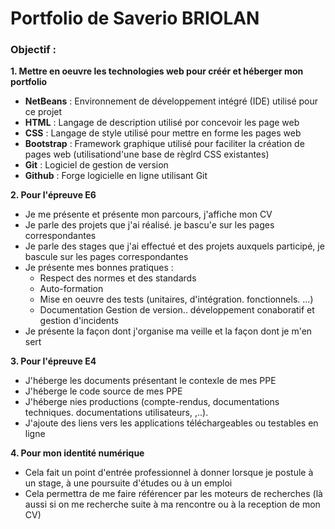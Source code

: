 # Portfolio de Saverio **BRIOLAN**
### **Objectif :**
**1. Mettre en oeuvre les technologies web pour créér et héberger mon portfolio**
- **NetBeans** : Environnement de développement intégré (IDE) utilisé pour ce projet
- **HTML** : Langage de description utilisé por concevoir les page web
- **CSS** : Langage de style utilisé pour mettre en forme les pages web
- **Bootstrap** : Framework graphique utilisé pour faciliter la création de pages web (utilisationd'une base de règlrd CSS existantes)
- **Git** : Logiciel de gestion de version
- **Github** : Forge logicielle en ligne utilisant Git

**2. Pour l'épreuve E6** 
- Je me présente et présente mon parcours, j'affiche mon CV 
- Je parle des projets que j'ai réalisé. je bascu'e sur les pages correspondantes 
- Je parle des stages que j'ai effectué et des projets auxquels participé, je bascule sur les pages correspondantes 
- Je présente mes bonnes pratiques :
   - Respect des normes et des standards 
  - Auto-formation
  - Mise en oeuvre des tests (unitaires, d'intégration. fonctionnels. ...)
  - Documentation Gestion de version.. développement conaboratif et gestion d'incidents
- Je présente la façon dont j'organise ma veille et la façon dont je m'en sert 

**3. Pour l'épreuve E4**
- J'héberge les documents présentant le contexle de mes PPE
- J'héberge le code source de mes PPE
- J'héberge nies productions (compte-rendus, documentations techniques. documentations utilisateurs, ,..).
- J'ajoute des liens vers les applications téléchargeables ou testables en ligne

**4. Pour mon identité numérique**
- Cela fait un point d'entrée professionnel à donner lorsque je postule à un stage, à une poursuite d'études ou à un emploi
- Cela permettra de me faire référencer par les moteurs de recherches (là aussi si on me recherche suite à ma rencontre ou à la reception de mon CV)




